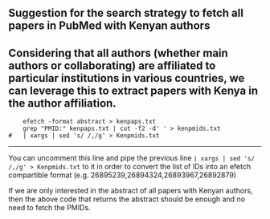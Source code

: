 ## Suggestion for the search strategy to fetch all papers in PubMed with Kenyan authors

 Considering that all authors (whether main authors or collaborating) are affiliated to
 particular institutions in various countries, we can leverage this to extract papers
 with Kenya in the author affiliation.
---

```esearch -db pubmed -query "Kenya[Affiliation]" | \
	efetch -format abstract > kenpaps.txt
	grep "PMID:" kenpaps.txt | cut -f2 -d' ' > kenpmids.txt
#	| xargs | sed 's/ /,/g' > Kenpmids.txt
```
---
You can uncomment this line and pipe the previous line ```| xargs | sed 's/ /,/g' > Kenpmids.txt```
to it in order to convert the list of IDs into
an efetch compartible format (e.g. 26895239,26894324,26893967,26892879)

If we are only interested in the abstract of all papers with Kenyan authors, then the above
code that returns the abstract should be enough and no need to fetch the PMIDs.
